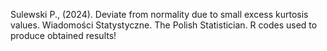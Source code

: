 Sulewski P., (2024). Deviate from normality due to small excess kurtosis values. 
Wiadomości Statystyczne. The Polish Statistician.
R codes used to produce obtained results!
